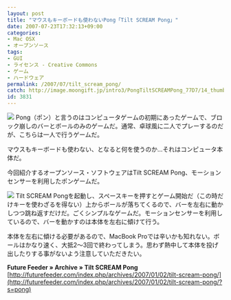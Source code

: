 ```yaml
---
layout: post
title: "マウスもキーボードも使わないPong「Tilt SCREAM Pong」"
date: 2007-07-23T17:32:13+09:00
categories:
- Mac OSX
- オープンソース
tags: 
- GUI
- ライセンス - Creative Commons
- ゲーム
- ハードウェア
permalink: /2007/07/tilt_scream_pong/
catch: http://image.moongift.jp/intro3/PongTiltSCREAMPong_77D7/14_thumb.png
id: 3831
---
```

[![](http://image.moongift.jp/intro3/PongTiltSCREAMPong_77D7/13_thumb.png)](http://image.moongift.jp/intro3/PongTiltSCREAMPong_77D7/132.png) Pong（ポン）と言うのはコンピュータゲームの初期にあったゲームで、ブロック崩しのバーとボールのみのゲームだ。通常、卓球風に二人でプレーするのだが、こちらは一人で行うゲームだ。   
  
マウスもキーボードも使わない、となると何を使うのか…それはコンピュータ本体だ。   
  
今回紹介するオープンソース・ソフトウェアはTilt SCREAM Pong、モーションセンサーを利用したポンゲームだ。   
  
<!--more-->  
  
[![](http://image.moongift.jp/intro3/PongTiltSCREAMPong_77D7/14_thumb.png)](http://image.moongift.jp/intro3/PongTiltSCREAMPong_77D7/142.png) Tilt SCREAM Pongを起動し、スペースキーを押すとゲーム開始だ（この時だけキーを使わざるを得ない）上からボールが落ちてくるので、バーを左右に動かしつつ跳ね返すだけだ。ごくシンプルなゲームだ。モーションセンサーを利用しているので、バーを動かすのは本体を左右に傾けて行う。   
  
本体を左右に傾ける必要があるので、MacBook Proでは辛いかも知れない。ボールはかなり速く、大抵2～3回で終わってしまう。思わず熱中して本体を投げ出したりする事がないよう注意していただきたい。   
  
**Future Feeder » Archive » Tilt SCREAM Pong**  
[http://futurefeeder.com/index.php/archives/2007/01/02/tilt-scream-pong/](http://futurefeeder.com/index.php/archives/2007/01/02/tilt-scream-pong/?s=pong)